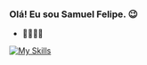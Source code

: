 ### Olá! Eu sou Samuel Felipe. 😉

- 🧑‍💻🇧🇷


[![My Skills](https://skillicons.dev/icons?i=ruby,rails,php,laravel,git,py,java,github,sqlite,linux,bash&theme=dark)](https://skillicons.dev)
